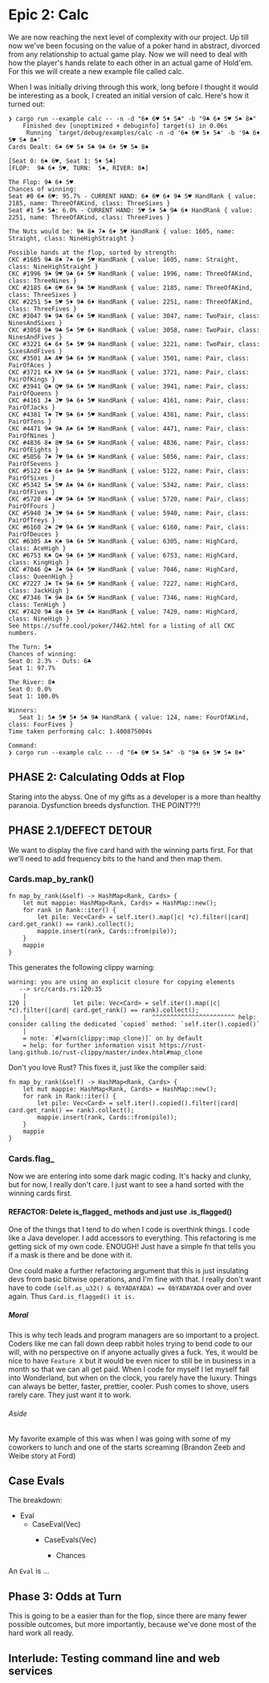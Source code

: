 # Epic 2: Calc

We are now reaching the next level of complexity with our project. Up till
now we've been focusing on the value of a poker hand in abstract, divorced from any
relationship to actual game play. Now we will need to deal with how the player's
hands relate to each other in an actual game of Hold'em. For this we will create
a new example file called calc.

When I was initially driving through this work, long before I thought it would
be interesting as a book, I created an initial version of calc. Here's how it
turned out:

```
❯ cargo run --example calc -- -n -d "6♠ 6♥ 5♦ 5♣" -b "9♣ 6♦ 5♥ 5♠ 8♠"
    Finished dev [unoptimized + debuginfo] target(s) in 0.06s
     Running `target/debug/examples/calc -n -d '6♠ 6♥ 5♦ 5♣' -b '9♣ 6♦ 5♥ 5♠ 8♠'`
Cards Dealt: 6♠ 6♥ 5♦ 5♣ 9♣ 6♦ 5♥ 5♠ 8♠

[Seat 0: 6♠ 6♥, Seat 1: 5♦ 5♣]
[FLOP:  9♣ 6♦ 5♥, TURN:  5♠, RIVER: 8♠]

The Flop: 9♣ 6♦ 5♥
Chances of winning:
Seat #0 6♠ 6♥: 95.7% - CURRENT HAND: 6♠ 6♥ 6♦ 9♣ 5♥ HandRank { value: 2185, name: ThreeOfAKind, class: ThreeSixes }
Seat #1 5♦ 5♣: 6.0% - CURRENT HAND: 5♥ 5♦ 5♣ 9♣ 6♦ HandRank { value: 2251, name: ThreeOfAKind, class: ThreeFives }

The Nuts would be: 9♣ 8♠ 7♠ 6♦ 5♥ HandRank { value: 1605, name: Straight, class: NineHighStraight }

Possible hands at the flop, sorted by strength:
CKC #1605 9♣ 8♠ 7♠ 6♦ 5♥ HandRank { value: 1605, name: Straight, class: NineHighStraight }
CKC #1996 9♠ 9♥ 9♣ 6♦ 5♥ HandRank { value: 1996, name: ThreeOfAKind, class: ThreeNines }
CKC #2185 6♠ 6♥ 6♦ 9♣ 5♥ HandRank { value: 2185, name: ThreeOfAKind, class: ThreeSixes }
CKC #2251 5♠ 5♥ 5♦ 9♣ 6♦ HandRank { value: 2251, name: ThreeOfAKind, class: ThreeFives }
CKC #3047 9♠ 9♣ 6♠ 6♦ 5♥ HandRank { value: 3047, name: TwoPair, class: NinesAndSixes }
CKC #3058 9♠ 9♣ 5♠ 5♥ 6♦ HandRank { value: 3058, name: TwoPair, class: NinesAndFives }
CKC #3221 6♠ 6♦ 5♠ 5♥ 9♣ HandRank { value: 3221, name: TwoPair, class: SixesAndFives }
CKC #3501 A♠ A♥ 9♣ 6♦ 5♥ HandRank { value: 3501, name: Pair, class: PairOfAces }
CKC #3721 K♠ K♥ 9♣ 6♦ 5♥ HandRank { value: 3721, name: Pair, class: PairOfKings }
CKC #3941 Q♠ Q♥ 9♣ 6♦ 5♥ HandRank { value: 3941, name: Pair, class: PairOfQueens }
CKC #4161 J♠ J♥ 9♣ 6♦ 5♥ HandRank { value: 4161, name: Pair, class: PairOfJacks }
CKC #4381 T♠ T♥ 9♣ 6♦ 5♥ HandRank { value: 4381, name: Pair, class: PairOfTens }
CKC #4471 9♠ 9♣ A♠ 6♦ 5♥ HandRank { value: 4471, name: Pair, class: PairOfNines }
CKC #4836 8♠ 8♥ 9♣ 6♦ 5♥ HandRank { value: 4836, name: Pair, class: PairOfEights }
CKC #5056 7♠ 7♥ 9♣ 6♦ 5♥ HandRank { value: 5056, name: Pair, class: PairOfSevens }
CKC #5122 6♠ 6♦ A♠ 9♣ 5♥ HandRank { value: 5122, name: Pair, class: PairOfSixes }
CKC #5342 5♠ 5♥ A♠ 9♣ 6♦ HandRank { value: 5342, name: Pair, class: PairOfFives }
CKC #5720 4♠ 4♥ 9♣ 6♦ 5♥ HandRank { value: 5720, name: Pair, class: PairOfFours }
CKC #5940 3♠ 3♥ 9♣ 6♦ 5♥ HandRank { value: 5940, name: Pair, class: PairOfTreys }
CKC #6160 2♠ 2♥ 9♣ 6♦ 5♥ HandRank { value: 6160, name: Pair, class: PairOfDeuces }
CKC #6305 A♠ K♠ 9♣ 6♦ 5♥ HandRank { value: 6305, name: HighCard, class: AceHigh }
CKC #6753 K♠ Q♠ 9♣ 6♦ 5♥ HandRank { value: 6753, name: HighCard, class: KingHigh }
CKC #7046 Q♠ J♠ 9♣ 6♦ 5♥ HandRank { value: 7046, name: HighCard, class: QueenHigh }
CKC #7227 J♠ T♠ 9♣ 6♦ 5♥ HandRank { value: 7227, name: HighCard, class: JackHigh }
CKC #7346 T♠ 9♣ 8♠ 6♦ 5♥ HandRank { value: 7346, name: HighCard, class: TenHigh }
CKC #7420 9♣ 8♠ 6♦ 5♥ 4♠ HandRank { value: 7420, name: HighCard, class: NineHigh }
See https://suffe.cool/poker/7462.html for a listing of all CKC numbers.

The Turn: 5♠
Chances of winning:
Seat 0: 2.3% - Outs: 6♣
Seat 1: 97.7%

The River: 8♠
Seat 0: 0.0%
Seat 1: 100.0%

Winners:
   Seat 1: 5♠ 5♥ 5♦ 5♣ 9♣ HandRank { value: 124, name: FourOfAKind, class: FourFives }
Time taken performing calc: 1.400875004s

Command:
❯ cargo run --example calc -- -d "6♠ 6♥ 5♦ 5♣" -b "9♣ 6♦ 5♥ 5♠ 8♠"
```

## PHASE 2: Calculating Odds at Flop

Staring into the abyss. One of my gifts as a developer is a more than healthy
paranoia. Dysfunction breeds dysfunction. THE POINT??!!

## PHASE 2.1/DEFECT DETOUR

We want to display the five card hand with the winning parts first.
For that we'll need to add frequency bits to the hand and then map them.

### Cards.map_by_rank()

```
fn map_by_rank(&self) -> HashMap<Rank, Cards> {
    let mut mappie: HashMap<Rank, Cards> = HashMap::new();
    for rank in Rank::iter() {
        let pile: Vec<Card> = self.iter().map(|c| *c).filter(|card| card.get_rank() == rank).collect();
        mappie.insert(rank, Cards::from(pile));
    }
    mappie
}
```

This generates the following clippy warning:

```
warning: you are using an explicit closure for copying elements
   --> src/cards.rs:120:35
    |
120 |             let pile: Vec<Card> = self.iter().map(|c| *c).filter(|card| card.get_rank() == rank).collect();
    |                                   ^^^^^^^^^^^^^^^^^^^^^^^ help: consider calling the dedicated `copied` method: `self.iter().copied()`
    |
    = note: `#[warn(clippy::map_clone)]` on by default
    = help: for further information visit https://rust-lang.github.io/rust-clippy/master/index.html#map_clone
```

Don't you love Rust? This fixes it, just like the compiler said:

```
fn map_by_rank(&self) -> HashMap<Rank, Cards> {
    let mut mappie: HashMap<Rank, Cards> = HashMap::new();
    for rank in Rank::iter() {
        let pile: Vec<Card> = self.iter().copied().filter(|card| card.get_rank() == rank).collect();
        mappie.insert(rank, Cards::from(pile));
    }
    mappie
}
```

### Cards.flag_

Now we are entering into some dark magic coding. It's hacky and clunky, but for
now, I really don't care. I just want to see a hand sorted with the winning
cards first.

#### REFACTOR: Delete is_flagged_ methods and just use .is_flagged()

One of the things that I tend to do when I code is overthink things. I code
like a Java developer. I add accessors to everything. This refactoring is
me getting sick of my own code. ENOUGH! Just have a simple fn that tells you
if a mask is there and be done with it.

One could make a further refactoring argument that this is just insulating
devs from basic bitwise operations, and I'm fine with that. I really don't want
have to code `(self.as_u32() & 0bYADAYADA) == 0bYADAYADA` over and over again.
Thus `Card.is_flagged() it is.`

##### Moral

This is why tech leads and program managers are so important to a project. Coders
like me can fall down deep rabbit holes trying to bend code to our will, with
no perspective on if anyone actually gives a fuck. Yes, it would be nice to have
`Feature X` but it would be even nicer to still be in business in a month so that
we can all get paid. When I code for myself I let myself fall into
Wonderland, but when on the clock, you rarely have the luxury. Things
can always be better, faster, prettier, cooler. Push comes to shove, users rarely
care. They just want it to work.

###### Aside

My favorite example of this was when I was going with some of my coworkers to
lunch and one of the starts screaming (Brandon Zeeb and Weibe story at Ford)

## Case Evals

The breakdown:

* Eval
  * CaseEval(Vec<Eval>)
    * CaseEvals(Vec<CaseEval>)
      * Chances

An `Eval` is ...

## Phase 3: Odds at Turn

This is going to be a easier than for the flop, since there are many fewer
possible outcomes, but more importantly, because we've done most of the hard
work all ready.

## Interlude: Testing command line and web services